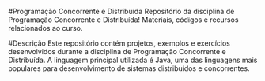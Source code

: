#Programação Concorrente e Distribuída
Repositório da disciplina de Programação Concorrente e Distribuída! Materiais, códigos e recursos relacionados ao curso.

#Descrição
Este repositório contém projetos, exemplos e exercícios desenvolvidos durante a disciplina de Programação Concorrente e Distribuída. A linguagem principal utilizada é Java, uma das linguagens mais populares para desenvolvimento de sistemas distribuídos e concorrentes.
